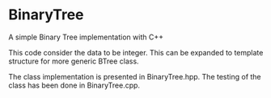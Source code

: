 # BinaryTree
A simple Binary Tree implementation with C++

This code consider the data to be integer. This can be expanded to template structure for more generic BTree class. 

The class implementation is presented in BinaryTree.hpp. The testing of the class has been done in BinaryTree.cpp.
